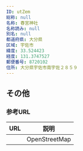 ```yaml
---
ID: utZem
総称: null
名称: 春宮神社
名称読み: null
別名: null
都道府県: 大分県
区域: 宇佐市
緯度: 33.524423
経度: 131.3747527
郵便番号: 8720102
住所: 大分県宇佐市南宇佐２８５９
---
```


## その他

### 参考URL

| URL | 説明          |
| --- | ------------- |
|     | OpenStreetMap |
